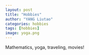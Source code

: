 ```yaml
---
layout: post
title: "Hobbies"
author: "YANG Liutao"
categories: hobbies
tags: [hobbies]
image: yoga.png
---
```


Mathematics, yoga, traveling, movies!
